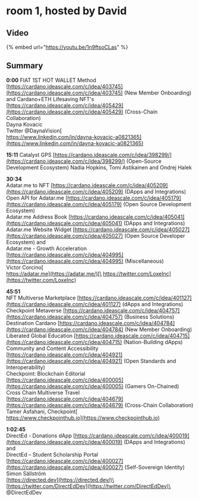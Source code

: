 # room 1, hosted by David

## Video

{% embed url="https://youtu.be/1n9ftsoCLas" %}

## Summary

**0:00** FIAT 1ST HOT WALLET Method [https://cardano.ideascale.com/c/idea/403745](https://cardano.ideascale.com/c/idea/403745) (New Member Onboarding) and Cardano+ETH Lifesaving NFT's [https://cardano.ideascale.com/c/idea/405429](https://cardano.ideascale.com/c/idea/405429) (Cross-Chain Collaboration) \
Dayna Kovacic\
Twitter @DaynaVision[\
https://www.linkedin.com/in/dayna-kovacic-a0821365](https://www.linkedin.com/in/dayna-kovacic-a0821365)

**15:11**  Catalyst GPS [https://cardano.ideascale.com/c/idea/398299/](https://cardano.ideascale.com/c/idea/398299/) (Open-Source Development Ecosystem) Nadia Hopkins, Tomi Astikainen and Ondrej Halek

**30:34** \
Adatar.me to NFT [https://cardano.ideascale.com/c/idea/405209](https://cardano.ideascale.com/c/idea/405209) (DApps and Integrations) \
Open API for Adatar.me [https://cardano.ideascale.com/c/idea/405179](https://cardano.ideascale.com/c/idea/405179) (Open Source Development Ecosystem) \
Adatar.me Address Book [https://cardano.ideascale.com/c/idea/405041](https://cardano.ideascale.com/c/idea/405041) (DApps and Integrations) Adatar.me Website Widget [https://cardano.ideascale.com/c/idea/405027](https://cardano.ideascale.com/c/idea/405027) (Open Source Developer Ecosystem) and \
Adatar.me - Growth Acceleration [https://cardano.ideascale.com/c/idea/404995](https://cardano.ideascale.com/c/idea/404995) (Miscellaneous) \
Victor Corcino[\
https://adatar.me](https://adatar.me/)[\
https://twitter.com/LoxeInc](https://twitter.com/LoxeInc)

**45:51**\
NFT Multiverse Marketplace [https://cardano.ideascale.com/c/idea/401127](https://cardano.ideascale.com/c/idea/401127) (dApps and Integrations)\
Checkpoint Metaverse [https://cardano.ideascale.com/c/idea/404757](https://cardano.ideascale.com/c/idea/404757) (Business Solutions)\
Destination Cardano [https://cardano.ideascale.com/c/idea/404784](https://cardano.ideascale.com/c/idea/404784) (New Member Onboarding)\
Liberated Global Education [https://cardano.ideascale.com/c/idea/404715](https://cardano.ideascale.com/c/idea/404715) (Nation-Building dApps)\
Community and Content Accessibility [https://cardano.ideascale.com/c/idea/404921](https://cardano.ideascale.com/c/idea/404921) (Open Standards and Interoperability)\
Checkpoint: Blockchain Editorial [https://cardano.ideascale.com/c/idea/400005](https://cardano.ideascale.com/c/idea/400005)  (Gamers On-Chained)\
Cross Chain Multiverse Travel [https://cardano.ideascale.com/c/idea/404679](https://cardano.ideascale.com/c/idea/404679) (Cross-Chain Collaboration)\
Tamer Asfahani, Checkpoint[\
https://www.checkpointhub.io](https://www.checkpointhub.io)

**1:02:45** \
DirectEd - Donations dApp [https://cardano.ideascale.com/c/idea/400019](https://cardano.ideascale.com/c/idea/400019)  (DApps and Integrations) and \
DirectEd – Student Scholarship Portal  [https://cardano.ideascale.com/c/idea/400027](https://cardano.ideascale.com/c/idea/400027) (Self-Sovereign Identity) \
Simon Sällström\
[https://directed.dev](https://directed.dev/)\
[https://twitter.com/DirectEdDev](https://twitter.com/DirectEdDev)\
@DirectEdDev
